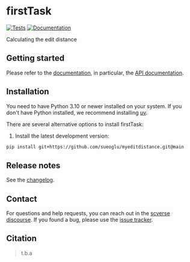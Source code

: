 # firstTask

[![Tests][badge-tests]][tests]
[![Documentation][badge-docs]][documentation]

[badge-tests]: https://img.shields.io/github/actions/workflow/status/sueoglu/myeditdistance/test.yaml?branch=main
[badge-docs]: https://img.shields.io/readthedocs/firsttask

Calculating the edit distance

## Getting started

Please refer to the [documentation][],
in particular, the [API documentation][].

## Installation

You need to have Python 3.10 or newer installed on your system.
If you don't have Python installed, we recommend installing [uv][].

There are several alternative options to install firstTask:

<!--
1) Install the latest release of `firstTask` from [PyPI][]:

```bash
pip install firstTask
```
-->

1. Install the latest development version:

```bash
pip install git+https://github.com/sueoglu/myeditdistance.git@main
```

## Release notes

See the [changelog][].

## Contact

For questions and help requests, you can reach out in the [scverse discourse][].
If you found a bug, please use the [issue tracker][].

## Citation

> t.b.a

[uv]:https://github.com/astral-sh/uv
[scverse discourse]: https://discourse.scverse.org/
[issue tracker]: https://github.com/sueoglu/firstTask/issues
[tests]: https://github.com/sueoglu/myeditdistance/actions/workflows/test.yaml
[documentation]: https://firsttask.readthedocs.io
[changelog]: https://firsttask.readthedocs.io/en/latest/changelog.html
[api documentation]: https://firsttask.readthedocs.io/en/latest/api.html
[pypi]: https://pypi.org/project/firstTask
